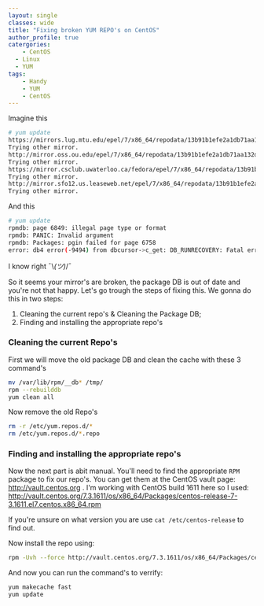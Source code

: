 ```yaml
---
layout: single
classes: wide
title: "Fixing broken YUM REPO's on CentOS"
author_profile: true
catergories:
	- CentOS 
  - Linux
  - YUM 
tags:
    - Handy
    - YUM
    - CentOS
---
```


Imagine this

```bash
# yum update
https://mirrors.lug.mtu.edu/epel/7/x86_64/repodata/13b91b1efe2a1db71aa132d76383fdb5311887958a910548546d58a5856e2c5d-primary.sqlite.xz: [Errno 14] HTTPS Error 404 - Not Found
Trying other mirror.
http://mirror.oss.ou.edu/epel/7/x86_64/repodata/13b91b1efe2a1db71aa132d76383fdb5311887958a910548546d58a5856e2c5d-primary.sqlite.xz: [Errno 14] HTTP Error 404 - Not Found
Trying other mirror.
https://mirror.csclub.uwaterloo.ca/fedora/epel/7/x86_64/repodata/13b91b1efe2a1db71aa132d76383fdb5311887958a910548546d58a5856e2c5d-primary.sqlite.xz: [Errno 14] HTTPS Error 404 - Not Found
Trying other mirror.
http://mirror.sfo12.us.leaseweb.net/epel/7/x86_64/repodata/13b91b1efe2a1db71aa132d76383fdb5311887958a910548546d58a5856e2c5d-primary.sqlite.xz: [Errno 14] HTTP Error 404 - Not Found
Trying other mirror.
```

And this

```bash
# yum update
rpmdb: page 6849: illegal page type or format
rpmdb: PANIC: Invalid argument
rpmdb: Packages: pgin failed for page 6758
error: db4 error(-9494) from dbcursor->c_get: DB_RUNRECOVERY: Fatal error, run database recovery
```

I know right  ¯\\_(ツ)_/¯

So it seems your mirror's are broken, the package DB is out of date and you're not that happy. Let's go trough the steps of fixing this. We gonna do this in two steps:

1. Cleaning the current repo's & Cleaning the Package DB;
2. Finding and installing the appropriate repo's

### Cleaning the current Repo's
First we will move the old package DB and clean the cache with these 3 command's

```bash
mv /var/lib/rpm/__db* /tmp/
rpm --rebuilddb
yum clean all
```

Now remove the old Repo's
```bash
rm -r /etc/yum.repos.d/*
rm /etc/yum.repos.d/*.repo
```

### Finding and installing the appropriate repo's
Now the next part is abit manual. You'll need to find the appropriate `RPM` package to fix our repo's. You can get them at the CentOS vault page: http://vault.centos.org . I'm working with CentOS build 1611 here so I used: http://vault.centos.org/7.3.1611/os/x86_64/Packages/centos-release-7-3.1611.el7.centos.x86_64.rpm

If you're unsure on what version you are use `cat /etc/centos-release` to find out.

Now install the repo using:

```bash
rpm -Uvh --force http://vault.centos.org/7.3.1611/os/x86_64/Packages/centos-release-7-3.1611.el7.centos.x86_64.rpm 
```

And now you can run the command's to verrify:
```bash   
yum makecache fast
yum update
```
